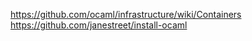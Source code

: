 https://github.com/ocaml/infrastructure/wiki/Containers
https://github.com/janestreet/install-ocaml
